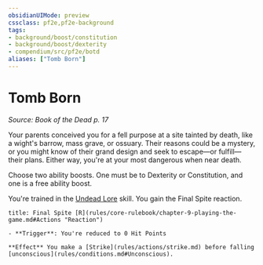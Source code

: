 ```yaml
---
obsidianUIMode: preview
cssclass: pf2e,pf2e-background
tags:
- background/boost/constitution
- background/boost/dexterity
- compendium/src/pf2e/botd
aliases: ["Tomb Born"]
---
```

# Tomb Born
*Source: Book of the Dead p. 17*  

Your parents conceived you for a fell purpose at a site tainted by death, like a wight's barrow, mass grave, or ossuary. Their reasons could be a mystery, or you might know of their grand design and seek to escape—or fulfill—their plans. Either way, you're at your most dangerous when near death.

Choose two ability boosts. One must be to Dexterity or Constitution, and one is a free ability boost.

You're trained in the [Undead Lore](compendium/skills.md#Lore) skill. You gain the Final Spite reaction.

```ad-embed-ability
title: Final Spite [R](rules/core-rulebook/chapter-9-playing-the-game.md#Actions "Reaction")

- **Trigger**: You're reduced to 0 Hit Points

**Effect** You make a [Strike](rules/actions/strike.md) before falling [unconscious](rules/conditions.md#Unconscious).
```